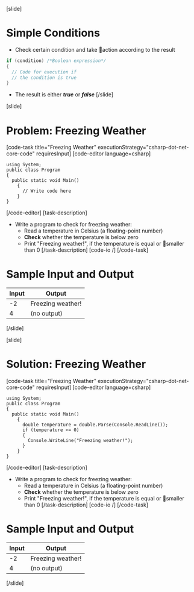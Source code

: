 [slide]
# Simple Conditions
* Check certain condition and take action according to the result
```csharp
if (condition) /*Boolean expression*/
{
  // Code for execution if
  // the condition is true
}
```
* The result is either ***true*** or ***false***
[/slide]

[slide]
# Problem: Freezing Weather
[code-task title="Freezing Weather" executionStrategy="csharp-dot-net-core-code" requiresInput]
[code-editor language=csharp]
```
using System;
public class Program
{
  public static void Main()
    {
      // Write code here
    }
}
```
[/code-editor]
[task-description]
* Write a program to check for freezing weather:
  * Read a temperature in Celsius (a floating-point number)
  * **Check** whether the temperature is below zero
  * Print "Freezing weather!", if the temperature is equal or smaller than 0
[/task-description]
[code-io /]
[/code-task]

# Sample Input and Output
|Input|Output|
|-----|------|
|-2|Freezing weather!|
|4|(no output)|
[/slide]

[slide]
# Solution: Freezing Weather
[code-task title="Freezing Weather" executionStrategy="csharp-dot-net-core-code" requiresInput]
[code-editor language=csharp]
```
using System;
public class Program
{
  public static void Main()
    {
      double temperature = double.Parse(Console.ReadLine());
      if (temperature <= 0)
      {
        Console.WriteLine("Freezing weather!");
      }
    }
}
```
[/code-editor]
[task-description]
* Write a program to check for freezing weather:
  * Read a temperature in Celsius (a floating-point number)
  * **Check** whether the temperature is below zero
  * Print "Freezing weather!", if the temperature is equal or smaller than 0
[/task-description]
[code-io /]
[/code-task]

# Sample Input and Output
|Input|Output|
|-----|------|
|-2|Freezing weather!|
|4|(no output)|
[/slide]